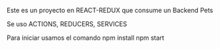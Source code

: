 Este es un proyecto en REACT-REDUX que consume un Backend Pets

Se uso ACTIONS, REDUCERS, SERVICES 

Para iniciar usamos el comando 
npm install
npm start 
